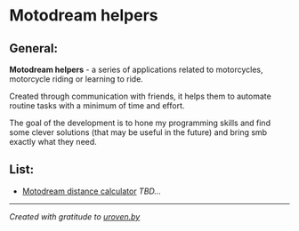 # Motodream helpers

## General:

**Motodream helpers** - a series of applications related to motorcycles, motorcycle riding or learning to ride.

Created through communication with friends, it helps them to automate routine tasks with a minimum of time and effort.

The goal of the development is to hone my programming skills and find some clever solutions (that may be useful in the future) and bring smb exactly what they need.

## List:

- [Motodream distance calculator](https://github.com/GoodValts/motodream-helpers/tree/main/distance-calculator)
  _TBD..._

---

_Created with gratitude to [uroven.by](https://uroven.by/)_
